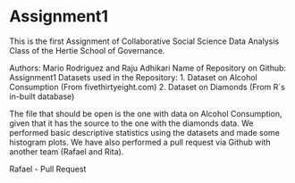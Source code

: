 # Assignment1

This is the first Assignment of Collaborative Social Science Data Analysis Class of the Hertie School of Governance. 

Authors: Mario Rodriguez and Raju Adhikari
Name of Repository on Github: Assignment1
Datasets used in the Repository: 1. Dataset on Alcohol Consumption (From fivethirtyeight.com)
                                 2. Dataset on Diamonds (From R´s in-built database)
                                 
The file that should be open is the one with data on Alcohol Consumption, given that it has the source to the one with the diamonds data. 
We performed basic descriptive statistics using the datasets and made some histogram plots.
We have also performed a pull request via Github with another team (Rafael and Rita).

Rafael - Pull Request

